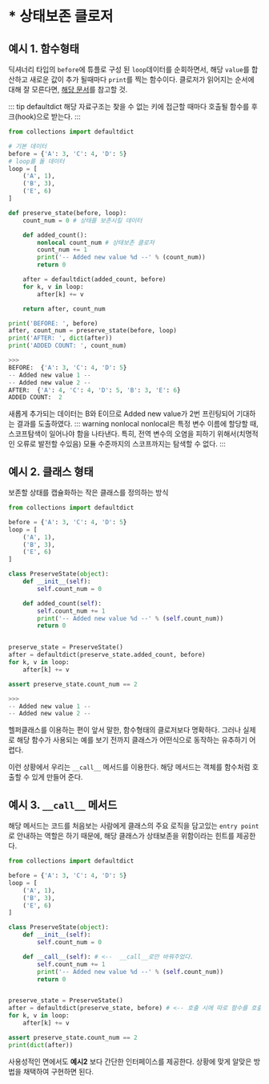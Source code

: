 # * 상태보존 클로저 
<Author name='Hidekuma' />

## 예시 1. 함수형태
딕셔너리 타입의 `before`에 튜플로 구성 된 `loop`데이터를 순회하면서, 해당 `value`를 합산하고 새로운 값이 추가 될때마다 `print`를 찍는 함수이다. 클로저가 읽어지는 순서에 대해 잘 모른다면, [해당 문서](/pythonic/closure)를 참고할 것.

::: tip defaultdict
해당 자료구조는 찾을 수 없는 키에 접근할 때마다 호출될 함수를 후크(hook)으로 받는다.
:::

```python
from collections import defaultdict

# 기본 데이터
before = {'A': 3, 'C': 4, 'D': 5}
# loop를 돌 데이터
loop = [
    ('A', 1),
    ('B', 3),
    ('E', 6)
]

def preserve_state(before, loop):
    count_num = 0 # 상태를 보존시킬 데이터

    def added_count():
        nonlocal count_num # 상태보존 클로저
        count_num += 1
        print('-- Added new value %d --' % (count_num))
        return 0

    after = defaultdict(added_count, before)
    for k, v in loop:
        after[k] += v

    return after, count_num

print('BEFORE: ', before)
after, count_num = preserve_state(before, loop)
print('AFTER: ', dict(after))
print('ADDED COUNT: ', count_num)

>>>
BEFORE:  {'A': 3, 'C': 4, 'D': 5}
-- Added new value 1 --
-- Added new value 2 --
AFTER:  {'A': 4, 'C': 4, 'D': 5, 'B': 3, 'E': 6}
ADDED COUNT:  2
```
새롭게 추가되는 데이터는 B와 E이므로 Added new value가 2번 프린팅되어 기대하는 결과를 도출하였다.
::: warning nonlocal
nonlocal은 특정 변수 이름에 할당할 때, 스코프탐색이 일어나야 함을 나타낸다. 특히, 전역 변수의 오염을 피하기 위해서(치명적인 오류로 발전할 수있음) 모듈 수준까지의 스코프까지는 탐색할 수 없다.
:::

## 예시 2. 클래스 형태
보존할 상태를 캡슐화하는 작은 클래스를 정의하는 방식
```python
from collections import defaultdict

before = {'A': 3, 'C': 4, 'D': 5}
loop = [
    ('A', 1),
    ('B', 3),
    ('E', 6)
]

class PreserveState(object):
    def __init__(self):
        self.count_num = 0

    def added_count(self):
        self.count_num += 1
        print('-- Added new value %d --' % (self.count_num))
        return 0


preserve_state = PreserveState()
after = defaultdict(preserve_state.added_count, before)
for k, v in loop:
    after[k] += v

assert preserve_state.count_num == 2

>>>
-- Added new value 1 --
-- Added new value 2 --
```
헬퍼클래스를 이용하는 편이 앞서 말한, 함수형태의 클로저보다 명확하다. 그러나 실제로 해당 함수가 사용되는 예를 보기 전까지 클래스가 어떤식으로 동작하는 유추하기 어렵다. 

이런 상황에서 우리는 `__call__` 메서드를 이용한다. 해당 메서드는 객체를 함수처럼 호출할 수 있게 만들어 준다.

## 예시 3. `__call__` 메서드
해당 메서드는 코드를 처음보는 사람에게 클래스의 주요 로직을 담고있는 `entry point`로 안내하는 역할은 하기 때문에, 해당 클래스가 상태보존을 위함이라는 힌트를 제공한다.
```python
from collections import defaultdict

before = {'A': 3, 'C': 4, 'D': 5}
loop = [
    ('A', 1),
    ('B', 3),
    ('E', 6)
]

class PreserveState(object):
    def __init__(self):
        self.count_num = 0

    def __call__(self): # <--  __call__로만 바꿔주었다.
        self.count_num += 1
        print('-- Added new value %d --' % (self.count_num))
        return 0


preserve_state = PreserveState()
after = defaultdict(preserve_state, before) # <-- 호출 시에 따로 함수를 호출하지 않고, 객체 자신을 넣어주면 된다.
for k, v in loop:
    after[k] += v

assert preserve_state.count_num == 2
print(dict(after))
```
사용성적인 면에서도 **예시2** 보다 간단한 인터페이스를 제공한다. 상황에 맞게 알맞은 방법을 채택하여 구현하면 된다.

